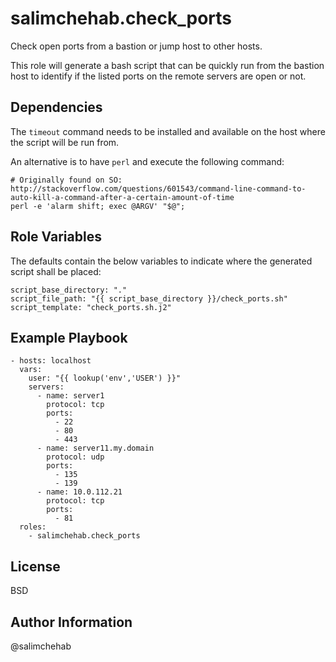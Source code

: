 salimchehab.check_ports
=========

Check open ports from a bastion or jump host to other hosts.

This role will generate a bash script that can be quickly run from the bastion host to identify if the listed ports on the remote servers are open or not.

Dependencies
--------------

The `timeout` command needs to be installed and available on the host where the script will be run from.

An alternative is to have `perl` and execute the following command:
    
    # Originally found on SO: http://stackoverflow.com/questions/601543/command-line-command-to-auto-kill-a-command-after-a-certain-amount-of-time
    perl -e 'alarm shift; exec @ARGV' "$@";

Role Variables
--------------

The defaults contain the below variables to indicate where the generated script shall be placed:

    script_base_directory: "."
    script_file_path: "{{ script_base_directory }}/check_ports.sh"
    script_template: "check_ports.sh.j2"

Example Playbook
----------------

    - hosts: localhost
      vars:
        user: "{{ lookup('env','USER') }}"
        servers:
          - name: server1
            protocol: tcp
            ports:
              - 22
              - 80
              - 443
          - name: server11.my.domain
            protocol: udp
            ports:
              - 135
              - 139
          - name: 10.0.112.21
            protocol: tcp
            ports:
              - 81
      roles:
        - salimchehab.check_ports

License
-------

BSD

Author Information
------------------

@salimchehab
